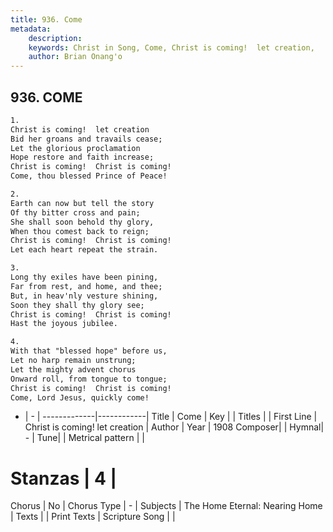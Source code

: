 ```yaml
---
title: 936. Come
metadata:
    description: 
    keywords: Christ in Song, Come, Christ is coming!  let creation, 
    author: Brian Onang'o
---
```



## 936. COME

```txt
1.
Christ is coming!  let creation
Bid her groans and travails cease;
Let the glorious proclamation
Hope restore and faith increase;
Christ is coming!  Christ is coming!
Come, thou blessed Prince of Peace!

2.
Earth can now but tell the story
Of thy bitter cross and pain;
She shall soon behold thy glory,
When thou comest back to reign;
Christ is coming!  Christ is coming!
Let each heart repeat the strain.

3.
Long thy exiles have been pining,
Far from rest, and home, and thee;
But, in heav'nly vesture shining,
Soon they shall thy glory see;
Christ is coming!  Christ is coming!
Hast the joyous jubilee.

4.
With that "blessed hope" before us,
Let no harp remain unstrung;
Let the mighty advent chorus
Onward roll, from tongue to tongue;
Christ is coming!  Christ is coming!
Come, Lord Jesus, quickly come!
```

- |   -  |
-------------|------------|
Title | Come |
Key |  |
Titles |  |
First Line | Christ is coming!  let creation |
Author | 
Year | 1908
Composer|  |
Hymnal|  - |
Tune|  |
Metrical pattern | |
# Stanzas | 4 |
Chorus | No |
Chorus Type | - |
Subjects | The Home Eternal: Nearing Home |
Texts |  |
Print Texts | 
Scripture Song |  |
  
